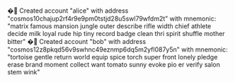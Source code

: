 �🙂 Created account "alice" with address "cosmos10chajup2rf4r9e9pm0tstjd28u5swl79wfdm2t" with mnemonic: "matrix famous mansion jungle outer describe rifle width chief athlete decide milk loyal rude hip tiny record badge clean thri
 spirit shuffle mother bitter"
�🙂 Created account "bob" with address "cosmos12z8pkqd56v9swhnc49eznmp6dq5m2yfl087y5n" with mnemonic: "tortoise gentle return world equip spice torch super front lonely pledge erase brand moment collect want tomato sunny evoke pio
er verify salon stem wink"